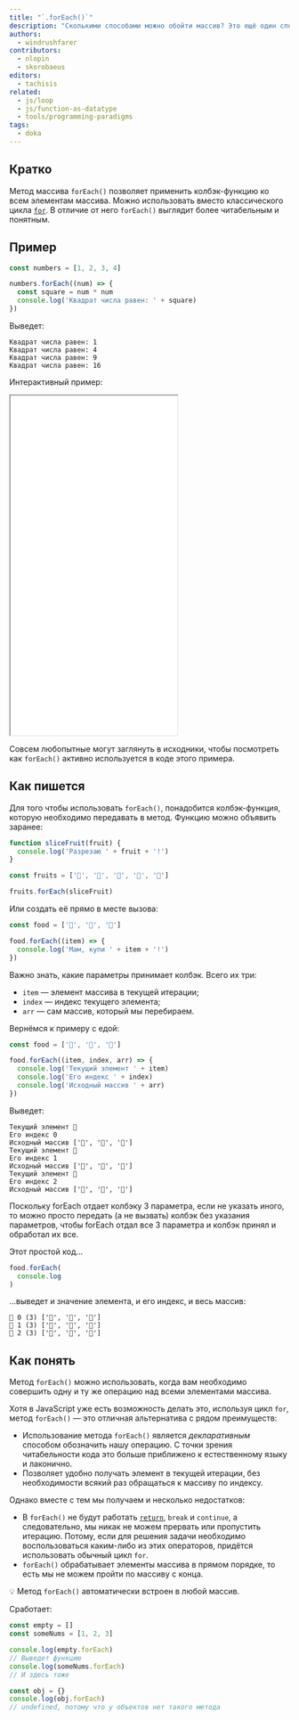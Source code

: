 ```yaml
---
title: "`.forEach()`"
description: "Сколькими способами можно обойти массив? Это ещё один способ, но без явного описания цикла."
authors:
  - windrushfarer
contributors:
  - nlopin
  - skorobaeus
editors:
  - tachisis
related:
  - js/loop
  - js/function-as-datatype
  - tools/programming-paradigms
tags:
  - doka
---
```


## Кратко

Метод массива `forEach()` позволяет применить колбэк-функцию ко всем элементам массива. Можно использовать вместо классического цикла [`for`](/js/for/). В отличие от него `forEach()` выглядит более читабельным и понятным.

## Пример

```js
const numbers = [1, 2, 3, 4]

numbers.forEach((num) => {
  const square = num * num
  console.log('Квадрат числа равен: ' + square)
})
```

Выведет:

```
Квадрат числа равен: 1
Квадрат числа равен: 4
Квадрат числа равен: 9
Квадрат числа равен: 16
```

Интерактивный пример:

<iframe title="Работа Array.forEach — Array.forEach — Дока" src="demos/index/" height="610"></iframe>

Совсем любопытные могут заглянуть в исходники, чтобы посмотреть как `forEach()` активно используется в коде этого примера.

## Как пишется

Для того чтобы использовать `forEach()`, понадобится колбэк-функция, которую необходимо передавать в метод. Функцию можно объявить заранее:

```js
function sliceFruit(fruit) {
  console.log('Разрезаю ' + fruit + '!')
}

const fruits = ['🍎', '🍊', '🍋', '🍓', '🥝']

fruits.forEach(sliceFruit)
```

Или создать её прямо в месте вызова:

```js
const food = ['🍔', '🍟', '🍦']

food.forEach((item) => {
  console.log('Мам, купи ' + item + '!')
})
```

Важно знать, какие параметры принимает колбэк. Всего их три:

- `item` — элемент массива в текущей итерации;
- `index` — индекс текущего элемента;
- `arr` — сам массив, который мы перебираем.

Вернёмся к примеру с едой:

```js
const food = ['🍔', '🍟', '🍦']

food.forEach((item, index, arr) => {
  console.log('Текущий элемент ' + item)
  console.log('Его индекс ' + index)
  console.log('Исходный массив ' + arr)
})
```

Выведет:

```
Текущий элемент 🍔
Его индекс 0
Исходный массив ['🍔', '🍟', '🍦']
Текущий элемент 🍟
Его индекс 1
Исходный массив ['🍔', '🍟', '🍦']
Текущий элемент 🍦
Его индекс 2
Исходный массив ['🍔', '🍟', '🍦']
```

Поскольку forEach отдает колбэку 3 параметра, если не указать иного, то можно просто передать (а не вызвать) колбэк без указания параметров, чтобы forEach отдал все 3 параметра и колбэк принял и обработал их все. 

Этот простой код...

```js
food.forEach(
  console.log
)
```

...выведет и значение элемента, и его индекс, и весь массив:

```
🍔 0 (3) ['🍔', '🍟', '🍦']
🍟 1 (3) ['🍔', '🍟', '🍦']
🍦 2 (3) ['🍔', '🍟', '🍦']
```

## Как понять

Метод `forEach()` можно использовать, когда вам необходимо совершить одну и ту же операцию над всеми элементами массива.

Хотя в JavaScript уже есть возможность делать это, используя цикл `for`, метод `forEach()` — это отличная альтернатива с рядом преимуществ:

- Использование метода `forEach()` является _декларативным_ способом обозначить нашу операцию. С точки зрения читабельности кода это больше приближено к естественному языку и лаконично.
- Позволяет удобно получать элемент в текущей итерации, без необходимости всякий раз обращаться к массиву по индексу.

Однако вместе с тем мы получаем и несколько недостатков:

- В `forEach()` не будут работать [`return`](/js/return/), `break` и `continue`, а следовательно, мы никак не можем прервать или пропустить итерацию. Потому, если для решения задачи необходимо воспользоваться каким-либо из этих операторов, придётся использовать обычный цикл `for`.
- `forEach()` обрабатывает элементы массива в прямом порядке, то есть мы не можем пройти по массиву с конца.

💡 Метод `forEach()` автоматически встроен в любой массив.

Сработает:

```js
const empty = []
const someNums = [1, 2, 3]

console.log(empty.forEach)
// Выведет функцию
console.log(someNums.forEach)
// И здесь тоже

const obj = {}
console.log(obj.forEach)
// undefined, потому что у объектов нет такого метода
```
